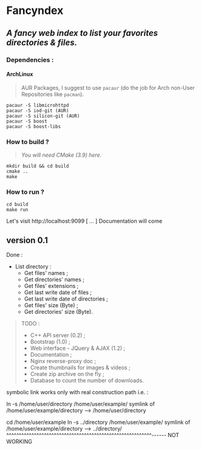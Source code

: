 # __Fancyndex__ #

## *A fancy web index to list your favorites directories & files.* ##

### Dependencies :
#### ArchLinux
> AUR Packages, I suggest to use `pacaur` (do the job for Arch non-User Repositories like `pacman`).

```
pacaur -S libmicrohttpd
pacaur -S iod-git (AUR)
pacaur -S silicon-git (AUR)
pacaur -S boost
pacaur -S boost-libs
```

### How to build ?
> _You will need CMake (3.9) here._

```
mkdir build && cd build
cmake ..
make
```

### How to run ?
```
cd build
make run
```

Let's visit http://localhost:9099
[ ... ]
Documentation will come

## __version 0.1__ ##

Done :
- List directory :
    * Get files' names ;
    * Get directories' names ;
    * Get files' extensions ;
    * Get last write date of files ;
    * Get last write date of directories ;
    * Get files' size (Byte) ;
    * Get directories' size (Byte).


> TODO :
>- C++ API server (0.2) ;
>- Bootstrap (1.0) ;
>- Web interface - JQuery & AJAX (1.2) ;
>- Documentation ;
>- Nginx reverse-proxy doc ;
>- Create thumbnails for images & videos ;
>- Create zip archive on the fly ;
>- Database to count the number of downloads.



symbolic link works only with real construction path
i.e. :

ln -s /home/user/directory /home/user/example/
symlink of /home/user/example/directory --> /home/user/directory


cd /home/user/example
ln -s ../directory /home/user/example/
symlink of /home/user/example/directory --> ../directory/
^^^^^^^^^^^^^^^^^^^^^^^^^^^^^^^^^^^^^^^^^^^^^^^^^^^^^^^^^^------ NOT WORKING
